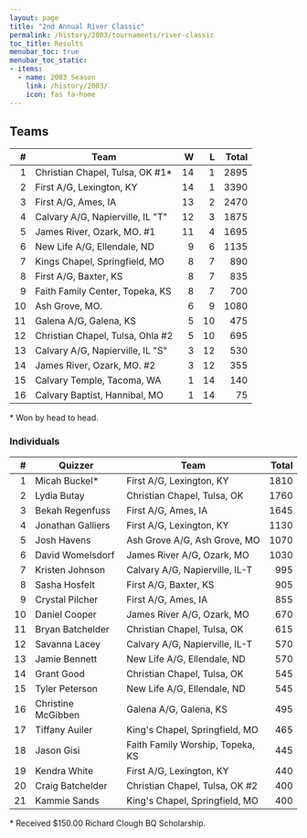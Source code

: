 ```yaml
---
layout: page
title: "2nd Annual River Classic"
permalink: /history/2003/tournaments/river-classic
toc_title: Results
menubar_toc: true
menubar_toc_static:
- items:
  - name: 2003 Season
    link: /history/2003/
    icon: fas fa-home
---
```


## Teams

|    # | Team                             |    W |    L | Total |
| ---: | -------------------------------- | ---: | ---: | ----: |
|    1 | Christian Chapel, Tulsa, OK #1*  |   14 |    1 |  2895 |
|    2 | First A/G, Lexington, KY         |   14 |    1 |  3390 |
|    3 | First A/G, Ames, IA              |   13 |    2 |  2470 |
|    4 | Calvary A/G, Napierville, IL "T" |   12 |    3 |  1875 |
|    5 | James River, Ozark, MO. #1       |   11 |    4 |  1695 |
|    6 | New Life A/G, Ellendale, ND      |    9 |    6 |  1135 |
|    7 | Kings Chapel, Springfield, MO    |    8 |    7 |   890 |
|    8 | First A/G, Baxter, KS            |    8 |    7 |   835 |
|    9 | Faith Family Center, Topeka, KS  |    8 |    7 |   700 |
|   10 | Ash Grove, MO.                   |    6 |    9 |  1080 |
|   11 | Galena A/G, Galena, KS           |    5 |   10 |   475 |
|   12 | Christian Chapel, Tulsa, Ohla #2 |    5 |   10 |   695 |
|   13 | Calvary A/G, Napierville, IL "S" |    3 |   12 |   530 |
|   14 | James River, Ozark, MO. #2       |    3 |   12 |   355 |
|   15 | Calvary Temple, Tacoma, WA       |    1 |   14 |   140 |
|   16 | Calvary Baptist, Hannibal, MO    |    1 |   14 |    75 |

\* Won by head to head.

### Individuals

|    # | Quizzer            | Team                             | Total |
| ---: | ------------------ | -------------------------------- | ----: |
|    1 | Micah Buckel*      | First A/G, Lexington, KY         |  1810 |
|    2 | Lydia Butay        | Christian Chapel, Tulsa, OK      |  1760 |
|    3 | Bekah Regenfuss    | First A/G, Ames, IA              |  1645 |
|    4 | Jonathan Galliers  | First A/G, Lexington, KY         |  1130 |
|    5 | Josh Havens        | Ash Grove A/G, Ash Grove, MO     |  1070 |
|    6 | David Womelsdorf   | James River A/G, Ozark, MO       |  1030 |
|    7 | Kristen Johnson    | Calvary A/G, Napierville, IL-T   |   995 |
|    8 | Sasha Hosfelt      | First A/G, Baxter, KS            |   905 |
|    9 | Crystal Pilcher    | First A/G, Ames, IA              |   855 |
|   10 | Daniel Cooper      | James River A/G, Ozark, MO       |   670 |
|   11 | Bryan Batchelder   | Christian Chapel, Tulsa, OK      |   615 |
|   12 | Savanna Lacey      | Calvary A/G, Napierville, IL-T   |   570 |
|   13 | Jamie Bennett      | New Life A/G, Ellendale, ND      |   570 |
|   14 | Grant Good         | Christian Chapel, Tulsa, OK      |   545 |
|   15 | Tyler Peterson     | New Life A/G, Ellendale, ND      |   545 |
|   16 | Christine McGibben | Galena A/G, Galena, KS           |   495 |
|   17 | Tiffany Auiler     | King's Chapel, Springfield, MO   |   465 |
|   18 | Jason Gisi         | Faith Family Worship, Topeka, KS |   445 |
|   19 | Kendra White       | First A/G, Lexington, KY         |   440 |
|   20 | Craig Batchelder   | Christian Chapel, Tulsa, OK #2   |   400 |
|   21 | Kammie Sands       | King's Chapel, Springfield, MO   |   400 |

\* Received $150.00 Richard Clough BQ Scholarship.
